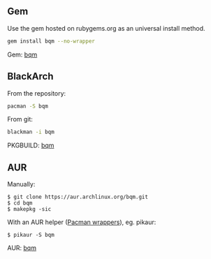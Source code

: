 ## Gem

Use the gem hosted on rubygems.org as an universal install method.

```bash
gem install bqm --no-wrapper
```

Gem: [bqm](https://rubygems.org/gems/bqm)

## BlackArch

From the repository:

```bash
pacman -S bqm
```

From git:

```bash
blackman -i bqm
```

PKGBUILD: [bqm](https://github.com/BlackArch/blackarch/blob/master/packages/bqm/PKGBUILD)

## AUR

Manually:

```
$ git clone https://aur.archlinux.org/bqm.git
$ cd bqm
$ makepkg -sic
```

With an AUR helper ([Pacman wrappers](https://wiki.archlinux.org/index.php/AUR_helpers#Pacman_wrappers)), eg. pikaur:

```
$ pikaur -S bqm
```

AUR: [bqm](https://aur.archlinux.org/packages/bqm/)